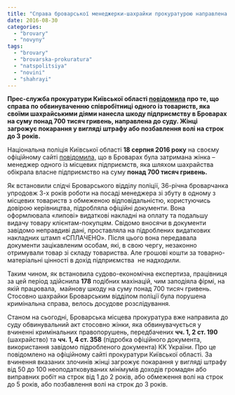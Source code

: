 ```yaml
---
title: "Справа броварської менеджерки-шахрайки прокуратурою направлена до суду"
date: 2016-08-30
categories: 
  - "brovary"
  - "novyny"
tags: 
  - "brovary"
  - "brovarska-prokuratura"
  - "natspolitsiya"
  - "novini"
  - "shahrayi"
---
```


**Прес-служба прокуратури Київської області [повідомила](http://kobl.gp.gov.ua/ua/news.html?_m=publications&_t=rec&id=191431) про те, що справа по обвинуваченню співробітниці одного із товариств, яка своїми шахрайськими діями нанесла шкоду підприємству в Броварах на суму понад 700 тисяч гривень, направлена до суду. Жінці загрожує покарання у вигляді штрафу або позбавлення волі на строк до 3 років.**

Національна поліція Київської області **18 серпня 2016 року** на своєму офіційному сайті [повідомила,](https://kv.npu.gov.ua/uk/publish/article/214531) що в Броварах була затримана жінка – менеджер одного із місцевих підприємств, яка шляхом шахрайства обікрала власне підприємство на суму **понад 700 тисяч гривень.**

Як встановили слідчі Броварського відділу поліції, 36-річна броварчанка упродовж 3-х років роботи на посаді менеджера зі збуту в одному з місцевих товариств з обмеженою відповідальністю, користуючись довірою керівництва, підробляла офіційні документи. Вона оформлювала «липові» видаткові накладні на оплату та подальшу видачу товару клієнтам-покупцям. Свідомо вносячи в документи завідомо неправдиві дані, проставляла на підроблених видаткових накладних штамп «СПЛАЧЕНО». Після цього вона передавала документи зацікавленим особам, які, в свою чергу, незаконно отримували товар зі складу товариства. Але грошові кошти за товарно-матеріальні цінності в дохід підприємства  не надходили.

Таким чином, як встановила судово-економічна експертиза, працівниця за цей період здійснила **178** подібних махінацій, чим заподіяла фірмі, на якій працювала,  майнову шкоду на суму понад 700 тисяч гривень. Стосовно шахрайки Броварським відділом поліції була порушена кримінальна справа, велось досудове розслідування.

Станом на сьогодні, Броварська місцева прокуратура вже направила до суду обвинувальний акт стосовно жінки, яка обвинувачується у вчиненні кримінальних правопорушень, передбачених **чч. 1, 2 ст. 190** (шахрайство) та **чч. 1, 4 ст. 358** (підробка офіційного документа, використання завідомо підробленого документа) КК України. Про це повідомлено на офіційному сайті прокуратури Київської області. За вчинення вказаних злочинів жінці загрожує покарання у вигляді штрафу від 50 до 100 неоподатковуваних мінімумів доходів громадян або виправних робіт на строк від 1 до 2 років, або обмеження волі на строк до 5 років, або позбавлення волі на строк до 3 років.
